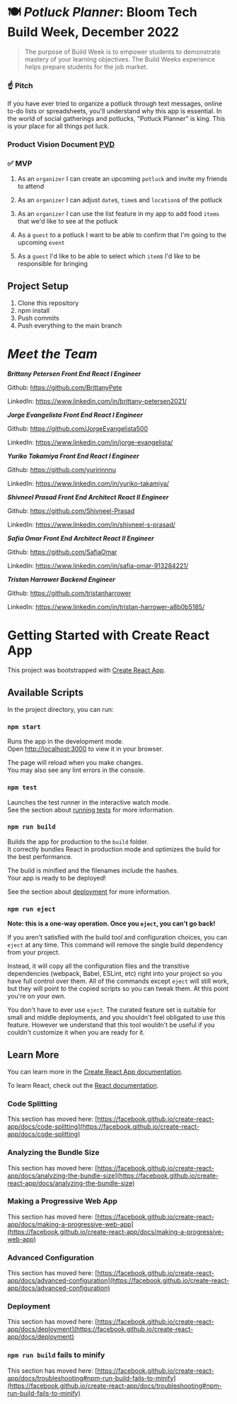 



# 🍽 *Potluck Planner*: Bloom Tech Build Week, December 2022

> The purpose of Build Week is to empower students to demonstrate mastery of your learning objectives. The Build Weeks experience helps prepare students for the job market.
> 

### ☝️ **Pitch**

If you have ever tried to organize a potluck through text messages, online to-do lists or spreadsheets, you'll understand why this app is essential. In the world of social gatherings and potlucks, "Potluck Planner" is king. This is your place for all things pot luck.

### **Product Vision Document** [PVD](https://docs.google.com/document/d/1B1kLCUO-5ZHpB1KlE0LFs9qpmtmuoP5E9anCnOI0bKQ/edit?usp=sharing)

### ✅  **MVP**

1. As an `organizer` I can create an upcoming `potluck` and invite my friends to attend

2. As an `organizer` I can adjust `date`s, `time`s and `location`s of the potluck

3. As an `organizer` I can use the list feature in my app to add food `items` that we'd like to see at the potluck

4. As a `guest` to a potluck I want to be able to confirm that I'm going to the upcoming `event`

5. As a `guest` I'd like to be able to select which `item`s I'd like to be responsible for bringing

<!-- ### *Heroku API*

Deployed URL:  -->

## **Project Setup**
1. Clone this repository
2. npm install
3. Push commits
4. Push everything to the main branch



# *Meet the Team*


***Brittany Petersen 
Front End React I Engineer***

Github: https://github.com/BrittanyPete

LinkedIn: https://www.linkedin.com/in/brittany-petersen2021/



***Jorge Evangelista
Front End React I Engineer***

Github: https://github.com/JorgeEvangelista500

LinkedIn: https://www.linkedin.com/in/jorge-evangelista/


***Yuriko Takamiya
Front End React I Engineer***

Github: https://github.com/yuririnnnu 

LinkedIn: https://www.linkedin.com/in/yuriko-takamiya/



***Shivneel Prasad
Front End Architect  React II Engineer***

Github: https://github.com/Shivneel-Prasad 

LinkedIn: https://www.linkedin.com/in/shivneel-s-prasad/



***Safia Omar
Front End Architect  React II Engineer***

Github: https://github.com/SafiaOmar 

LinkedIn: https://www.linkedin.com/in/safia-omar-913284221/



***Tristan Harrower
Backend Engineer***

Github: https://github.com/tristanharrower

LinkedIn: https://www.linkedin.com/in/tristan-harrower-a8b0b5185/




# Getting Started with Create React App

This project was bootstrapped with [Create React App](https://github.com/facebook/create-react-app).

## Available Scripts

In the project directory, you can run:

### `npm start`

Runs the app in the development mode.\
Open [http://localhost:3000](http://localhost:3000) to view it in your browser.

The page will reload when you make changes.\
You may also see any lint errors in the console.

### `npm test`

Launches the test runner in the interactive watch mode.\
See the section about [running tests](https://facebook.github.io/create-react-app/docs/running-tests) for more information.

### `npm run build`

Builds the app for production to the `build` folder.\
It correctly bundles React in production mode and optimizes the build for the best performance.

The build is minified and the filenames include the hashes.\
Your app is ready to be deployed!

See the section about [deployment](https://facebook.github.io/create-react-app/docs/deployment) for more information.

### `npm run eject`

**Note: this is a one-way operation. Once you `eject`, you can't go back!**

If you aren't satisfied with the build tool and configuration choices, you can `eject` at any time. This command will remove the single build dependency from your project.

Instead, it will copy all the configuration files and the transitive dependencies (webpack, Babel, ESLint, etc) right into your project so you have full control over them. All of the commands except `eject` will still work, but they will point to the copied scripts so you can tweak them. At this point you're on your own.

You don't have to ever use `eject`. The curated feature set is suitable for small and middle deployments, and you shouldn't feel obligated to use this feature. However we understand that this tool wouldn't be useful if you couldn't customize it when you are ready for it.

## Learn More

You can learn more in the [Create React App documentation](https://facebook.github.io/create-react-app/docs/getting-started).

To learn React, check out the [React documentation](https://reactjs.org/).

### Code Splitting

This section has moved here: [https://facebook.github.io/create-react-app/docs/code-splitting](https://facebook.github.io/create-react-app/docs/code-splitting)

### Analyzing the Bundle Size

This section has moved here: [https://facebook.github.io/create-react-app/docs/analyzing-the-bundle-size](https://facebook.github.io/create-react-app/docs/analyzing-the-bundle-size)

### Making a Progressive Web App

This section has moved here: [https://facebook.github.io/create-react-app/docs/making-a-progressive-web-app](https://facebook.github.io/create-react-app/docs/making-a-progressive-web-app)

### Advanced Configuration

This section has moved here: [https://facebook.github.io/create-react-app/docs/advanced-configuration](https://facebook.github.io/create-react-app/docs/advanced-configuration)

### Deployment

This section has moved here: [https://facebook.github.io/create-react-app/docs/deployment](https://facebook.github.io/create-react-app/docs/deployment)

### `npm run build` fails to minify

This section has moved here: [https://facebook.github.io/create-react-app/docs/troubleshooting#npm-run-build-fails-to-minify](https://facebook.github.io/create-react-app/docs/troubleshooting#npm-run-build-fails-to-minify)